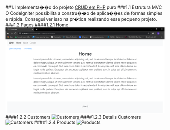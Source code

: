 ##1. Implementa��o do projeto [CRUD em PHP](https://github.com/joaovitorleffa/Programacao-Web-PHP) puro
###1.1 Estrutura MVC
O CodeIgniter possibilita a constru��o de aplica��es de formas simples e rápida. Consegui ver isso na pr�tica realizando esse pequeno projeto.
###1.2 Pages
####1.2.1 Home
![Home](./images-project/home.png)
####1.2.2 Customers
![Customers](./images/customers.png)
####1.2.3 Details Customers
![Customers](./images/details.png)
####1.2.4 Products
![Products](./images/products.png)